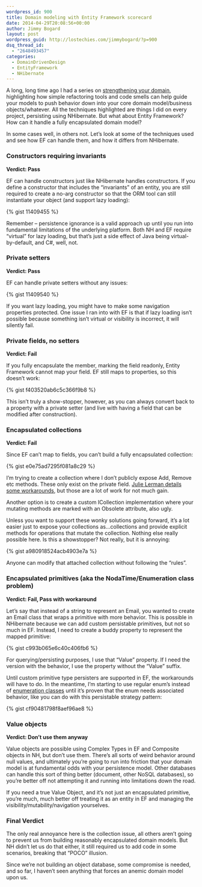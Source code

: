 ```yaml
---
wordpress_id: 900
title: Domain modeling with Entity Framework scorecard
date: 2014-04-29T20:08:56+00:00
author: Jimmy Bogard
layout: post
wordpress_guid: http://lostechies.com/jimmybogard/?p=900
dsq_thread_id:
  - "2648493457"
categories:
  - DomainDrivenDesign
  - EntityFramework
  - NHibernate
---
```

A long, long time ago I had a series on [strengthening your domain](http://lostechies.com/jimmybogard/2010/02/04/strengthening-your-domain-a-primer/), highlighting how simple refactoring tools and code smells can help guide your models to push behavior down into your core domain model/business objects/whatever. All the techniques highlighted are things I did on every project, persisting using NHibernate. But what about Entity Framework? How can it handle a fully encapsulated domain model?

In some cases well, in others not. Let’s look at some of the techniques used and see how EF can handle them, and how it differs from NHibernate.

### Constructors requiring invariants

**Verdict: Pass**

EF can handle constructors just like NHibernate handles constructors. If you define a constructor that includes the “invariants” of an entity, you are still required to create a no-arg constructor so that the ORM tool can still instantiate your object (and support lazy loading):

{% gist 11409455 %}

Remember – persistence ignorance is a valid approach up until you run into fundamental limitations of the underlying platform. Both NH and EF require “virtual” for lazy loading, but that’s just a side effect of Java being virtual-by-default, and C#, well, not.

### Private setters

**Verdict: Pass**

EF can handle private setters without any issues:

{% gist 11409540 %}

If you want lazy loading, you might have to make some navigation properties protected. One issue I ran into with EF is that if lazy loading isn’t possible because something isn’t virtual or visibility is incorrect, it will silently fail.

### Private fields, no setters

**Verdict: Fail**

If you fully encapsulate the member, marking the field readonly, Entity Framework cannot map your field. EF still maps to properties, so this doesn’t work:

{% gist f403520ab6c5c366f9b8 %}

This isn’t truly a show-stopper, however, as you can always convert back to a property with a private setter (and live with having a field that can be modified after construction).

### Encapsulated collections

**Verdict: Fail**

Since EF can’t map to fields, you can’t build a fully encapsulated collection:

{% gist e0e75ad7295f081a8c29 %}

I’m trying to create a collection where I don’t publicly expose Add, Remove etc methods. These only exist on the private field. [Julie Lerman details some workarounds](http://msdn.microsoft.com/en-us/magazine/dn342868.aspx), but those are a lot of work for not much gain.

Another option is to create a custom ICollection implementation where your mutating methods are marked with an Obsolete attribute, also ugly.

Unless you want to support these wonky solutions going forward, it’s a lot easier just to expose your collections as…collections and provide explicit methods for operations that mutate the collection. Nothing else really possible here. Is this a showstopper? Not really, but it is annoying:

{% gist a980918524acb4903e7a %}

Anyone can modify that attached collection without following the “rules”.

### Encapsulated primitives (aka the NodaTime/Enumeration class problem)

**Verdict: Fail, Pass with workaround**

Let’s say that instead of a string to represent an Email, you wanted to create an Email class that wraps a primitive with more behavior. This is possible in NHibernate because we can add custom persistable primitives, but not so much in EF. Instead, I need to create a buddy property to represent the mapped primitive:

{% gist c993b065e6c40c406fb6 %}

For querying/persisting purposes, I use that “Value” property. If I need the version with the behavior, I use the property without the “Value” suffix.

Until custom primitive type persisters are supported in EF, the workarounds will have to do. In the meantime, I’m starting to use regular enum’s instead of [enumeration classes](http://lostechies.com/jimmybogard/2008/08/12/enumeration-classes/) until it’s proven that the enum needs associated behavior, like you can do with this persistable strategy pattern:

{% gist cf90481798f8aef96ae8 %}

### Value objects

**Verdict: Don’t use them anyway**

Value objects are possible using Complex Types in EF and Composite objects in NH, but don’t use them. There’s all sorts of weird behavior around null values, and ultimately you’re going to run into friction that your domain model is at fundamental odds with your persistence model. Other databases can handle this sort of thing better (document, other NoSQL databases), so you’re better off not attempting it and running into limitations down the road.

If you need a true Value Object, and it’s not just an encapsulated primitive, you’re much, much better off treating it as an entity in EF and managing the visibility/mutability/navigation yourselves.

### Final Verdict

The only real annoyance here is the collection issue, all others aren’t going to prevent us from building reasonably encapsulated domain models. But NH didn’t let us do that either, it still required us to add code in some scenarios, breaking that “POCO” illusion.

Since we’re not building an object database, some compromise is needed, and so far, I haven’t seen anything that forces an anemic domain model upon us.